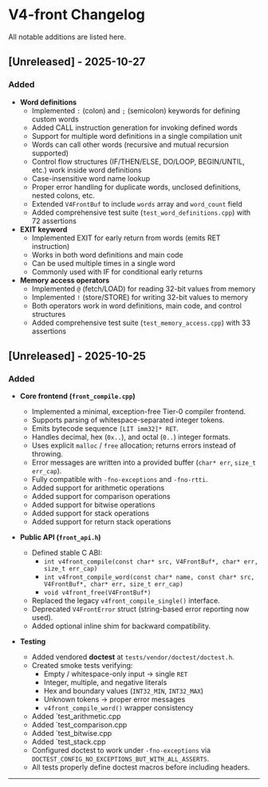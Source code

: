 # V4-front Changelog
All notable additions are listed here.

## [Unreleased] - 2025-10-27

### Added
- **Word definitions**
  - Implemented `:` (colon) and `;` (semicolon) keywords for defining custom words
  - Added CALL instruction generation for invoking defined words
  - Support for multiple word definitions in a single compilation unit
  - Words can call other words (recursive and mutual recursion supported)
  - Control flow structures (IF/THEN/ELSE, DO/LOOP, BEGIN/UNTIL, etc.) work inside word definitions
  - Case-insensitive word name lookup
  - Proper error handling for duplicate words, unclosed definitions, nested colons, etc.
  - Extended `V4FrontBuf` to include `words` array and `word_count` field
  - Added comprehensive test suite (`test_word_definitions.cpp`) with 72 assertions
- **EXIT keyword**
  - Implemented EXIT for early return from words (emits RET instruction)
  - Works in both word definitions and main code
  - Can be used multiple times in a single word
  - Commonly used with IF for conditional early returns
- **Memory access operators**
  - Implemented `@` (fetch/LOAD) for reading 32-bit values from memory
  - Implemented `!` (store/STORE) for writing 32-bit values to memory
  - Both operators work in word definitions, main code, and control structures
  - Added comprehensive test suite (`test_memory_access.cpp`) with 33 assertions

## [Unreleased] - 2025-10-25

### Added
- **Core frontend (`front_compile.cpp`)**
  - Implemented a minimal, exception-free Tier-0 compiler frontend.
  - Supports parsing of whitespace-separated integer tokens.
  - Emits bytecode sequence `[LIT imm32]* RET`.
  - Handles decimal, hex (`0x..`), and octal (`0..`) integer formats.
  - Uses explicit `malloc` / `free` allocation; returns errors instead of throwing.
  - Error messages are written into a provided buffer (`char* err`, `size_t err_cap`).
  - Fully compatible with `-fno-exceptions` and `-fno-rtti`.
  - Added support for arithmetic operations
  - Added support for comparison operations
  - Added support for bitwise operations
  - Added support for stack operations
  - Added support for return stack operations

- **Public API (`front_api.h`)**
  - Defined stable C ABI:
    - `int v4front_compile(const char* src, V4FrontBuf*, char* err, size_t err_cap)`
    - `int v4front_compile_word(const char* name, const char* src, V4FrontBuf*, char* err, size_t err_cap)`
    - `void v4front_free(V4FrontBuf*)`
  - Replaced the legacy `v4front_compile_single()` interface.
  - Deprecated `V4FrontError` struct (string-based error reporting now used).
  - Added optional inline shim for backward compatibility.

- **Testing**
  - Added vendored **doctest** at `tests/vendor/doctest/doctest.h`.
  - Created smoke tests verifying:
    - Empty / whitespace-only input → single `RET`
    - Integer, multiple, and negative literals
    - Hex and boundary values (`INT32_MIN`, `INT32_MAX`)
    - Unknown tokens → proper error messages
    - `v4front_compile_word()` wrapper consistency
  - Added `test_arithmetic.cpp
  - Added `test_comparison.cpp
  - Added `test_bitwise.cpp
  - Added `test_stack.cpp
  - Configured doctest to work under `-fno-exceptions` via  
    `DOCTEST_CONFIG_NO_EXCEPTIONS_BUT_WITH_ALL_ASSERTS`.
  - All tests properly define doctest macros before including headers.

---

